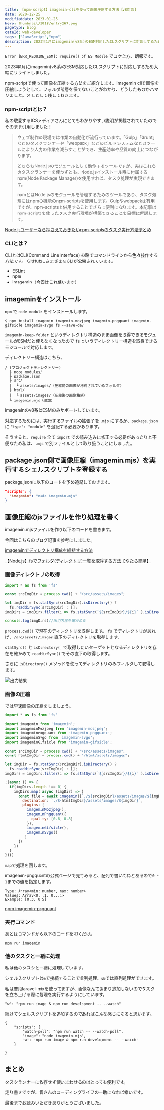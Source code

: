 ```yaml
---
title: 【npm-script】imagemin-cliを使って画像圧縮する方法【v8対応】
date: 2020-12-25
modifieddate: 2023-01-25
hero: thumbnail/2018/entry267.png
pagetype: blog
cateId: web-developer
tags: ["JavaScript","npm"]
description: 2023年1月にimagemin(v8系)のESM対応したCLスクリプトに対応しするため大幅にリライトしました。npm-scriptで画像を圧縮する方法をご紹介します。imagemin cliで画像を圧縮しようとして、フォルダ階層を保てないことがわかり、どうしたものかハマりました。メモとして残しておきます。
---
```

`Error [ERR_REQUIRE_ESM]: require() of ES Module` でコケた方、朗報です。

2023年1月にimagemin(v8系)のESM対応したCLスクリプトに対応しするため大幅にリライトしました。

npm-scriptで使って画像を圧縮する方法をご紹介します。imagemin cliで画像を圧縮しようとして、フォルダ階層を保てないことがわかり、どうしたものかハマりました。メモとして残しておきます。
<prof></prof>


### npm-scriptとは？
私の敬愛するICSメディアさんにとてもわかりやすい説明が掲載されていたのでそのまま引用しました！

> ウェブ制作の現場では作業の自動化が流行っています。「Gulp」「Grunt」などのタスクランナーや「webpack」などのビルドシステムなどのツールにより人力の作業を減らすことができ、生産効率や品質の向上につながります。
>
> どちらもNode.jsのモジュールとして動作するツールですが、実はこれらのタスクランナーを使わずとも、Node.jsインストール時に付属するnpm(Node Package Manager)を使用すれば、タスク処理が実現できます。
>
> npmとはNode.jsのモジュールを管理するためのツールであり、タスク処理にはnpmの機能のnpm-scriptsを使用します。Gulpやwebpackは有用ですが、npm-scriptsと併用することでさらに便利になります。本記事はnpm-scriptsを使ったタスク実行環境が構築できることを目標に解説します。

[Node.jsユーザーなら押さえておきたいnpm-scriptsのタスク実行方法まとめ](https://ics.media/entry/12226/)

### CLIとは？
CLIとはCLI(Command Line Interface) の略でコマンドラインから色々操作する方法です。
GitHubにさまざまなCLIが公開されています。

* ESLint
* npm
* imagemin（今回はこれ使います）

## imageminをインストール

`npm` で `node module` をインストールします。

```Shell:title=コマンド
$ npm install imagemin imagemin-mozjpeg imagemin-pngquant imagemin-gifsicle imagemin-svgo fs --save-dev
```

`imagemin-keep-folder` というディレクトリ構造のまま画像を取得できるモジュールがESMだと使えなくなったので `fs` というディレクトリー構造を取得できるモジュールで対応します。

ディレクトリー構造はこちら。

```
/ (プロジェクトディレクトリー)
  ├ node_modules/
  ├ package.json
  ├ src/
  |  └ assets/images/（圧縮前の画像が格納されているフォルダ）
  ├ html/
  |  └ assets/images/（圧縮後の画像格納）
  └ imagemin.mjs（追加）
```

imageminのv8系はESMのみサポートしています。

対応するためには、実行するファイルの拡張子を `.mjs` にするか、`packege.json` に `"type": "module"` を追記する必要があります。

そうすると、`require` 全て `import` での読み込みに修正する必要があったりと不便なため私は、`.mjs` で別ファイルとして取り扱うことにしました。

## package.json側で画像圧縮（imagemin.mjs）を実行するシェルスクリプトを登録する
package.jsonに以下のコードを予め追記しておきます。

```js:title=package.json
"scripts": {
  "imagemin": "node imagemin.mjs"
}
```
## 画像圧縮のjsファイルを作り処理を書く
imagemin.mjsファイルを作り以下のコードを書きます。

今回はこちらのブログ記事を参考にしました。

[imageminでディレクトリ構成を維持する方法](https://qiita.com/irico/items/89f8868826ec2207bae4)

[【Node.js】fsでフォルダ(ディレクトリ)一覧を取得する方法【やたら簡単】](https://www.ultra-noob.com/blog/2021/61/)

### 画像ディレクトリの取得

```js:title=imagemin.mjs
import * as fs from 'fs'

const srcImgDir = process.cwd() + "/src/assets/images";

let imgDir = fs.statSync(srcImgDir).isDirectory() ?
  fs.readdirSync(srcImgDir) : [];
imgDirs = imgDirs.filter(i => fs.statSync(`${srcImgDir}/${i}` ).isDirectory())

console.log(imgDirs)//出力内容を確かめる
```

`process.cwd()` で現在のディレクトリを取得します。 `fs` でディレクトリがあれば、`/src/assets/images` 直下のディレクトリを取得します。

`statSync()` と `isDirectory()` で取得したいターゲットとなるディレクトリを存在を確かめて `readdirSync()` でその直下の取得します。

さらに `isDirectory()` メソッドを使ってディレクトリのみフィルタして取得します。

![出力結果](./images/2020/12/entry423-1.png)

### 画像の圧縮
では早速画像の圧縮をしましょう。

```js{3-7,9,16-32}:title=imagemin.mjs
import * as fs from 'fs'

import imagemin from 'imagemin';
import imageminMozjpeg from 'imagemin-mozjpeg';
import imageminPngquant from 'imagemin-pngquant';
import imageminSvgo from 'imagemin-svgo';
import imageminGifsicle from 'imagemin-gifsicle';

const srcImgDir = process.cwd() + "/src/assets/images";
const htmlImgDir = process.cwd() + "/html/assets/images";

let imgDir = fs.statSync(srcImgDir).isDirectory() ?
  fs.readdirSync(srcImgDir) : [];
imgDirs = imgDirs.filter(i => fs.statSync(`${srcImgDir}/${i}` ).isDirectory())

;(async () => {
  if(imgDirs.length !== 0) {
    imgDirs.map( async (imgDir) => {
      const file = await imagemin([`./${srcImgDir}/assets/images/${imgDir}/*.{jpg,png}`], {
        destination: `./${htmlImgDir}/assets/images/${imgDir}`,
        plugins: [
          imageminMozjpeg(),
          imageminPngquant({
            quality: [0.6, 0.8]
          }),
          imageminGifsicle(),
          imageminSvgo()
         ]
      })
    })
  }
})()
```

`map`で処理を回します。

imagemin-pngquantの公式ページで見てみると、配列で書いてねとあるので`0 ~ 1`までの値を指定します。

```js:JS
Type: Array<min: number, max: number>
Values: Array<0...1, 0...1>
Example: [0.3, 0.5]
```
[npm imagemin-pngquant](https://www.npmjs.com/package/imagemin-pngquant)

### 実行コマンド
あとはコマンドから以下のコードを叩くだけ。

```Shell:title=コマンド
npm run imagemin
```

### 他のタスクと一緒に処理
私は他のタスクと一緒に処理しています。

シェルスクリプトは`&`で接続することで並列処理、`&&`では直列処理ができます。

私は普段laravel-mixを使ってますが、画像なんてあまり追加しないのでタスクを立ち上げる際に処理を実行するようにしています。

```Shell:title=コマンド
"w": "npm run image & npm run development -- --watch"
```
続けてシェルスクリプトを追加するのであればこんな感じになると思います。
```Shell:title=コマンド
{
	"scripts": {
		"watch-poll": "npm run watch -- --watch-poll",
		"image": "node imagemin.mjs",
		"w": "npm run image & npm run development -- --watch"
	}

}
```

## まとめ
タスクランナーに依存せず使いまわせるのはとっても便利です。

走り書きですが、皆さんのコーディングライフの一助になれば幸いです。

最後までお読みいただきありがとうございました。
